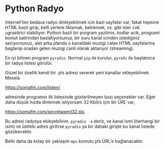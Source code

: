 # Python Radyo

Internet'ten bedava radyo dinleyebilmek icin bazi sayfalar var, fakat
hepsine HTML bazli girip, belli yerlere tiklamak, beklemek, vs. gibi
isler cok ugrastirici olabiliyor. Python bazli bir program yazilmis,
kodlar acik, programi komut satirindan baslatiyorsunuz, bir suru kanal
icinden istediginiz seciyorsunuz, alet arka planda o kanaldaki muzigi
calan HTML sayfalarina baglanip oradan gelen muzigi canli olarak
aktariyor (streaming).

En iyi bilinen program `pyradio`. Normal `pip` ile kurulur, `pyradı`
ile başlatınca bir radya listesi görülür.

Güzel bir özellik kendi bir .pls adresi vererek yeni kanallar
ekleyebilmek. Mesela

https://somafm.com/listen/

adresinde programın ilk listesinde gösterilmeyen bazı seçenekler
var. Eğer daha düşük hızda dinlemek istiyorsam 32 Kbit/s için bir ÜRL var,

https://somafm.com/secretagent32.pls

Bu adresi radyoya ekleyebilirim. `pyradio -a` deriz, ve kanal ismi
(herhangi bir isim) ve üstteki adres girilirse `pyradio` ya bir dahaki
girişte bu kanal listede gözükecektir.

Belki daha da kolay bir yaklaşım `mpv` komutu pls ÜRL'e bağlanacaktır.



